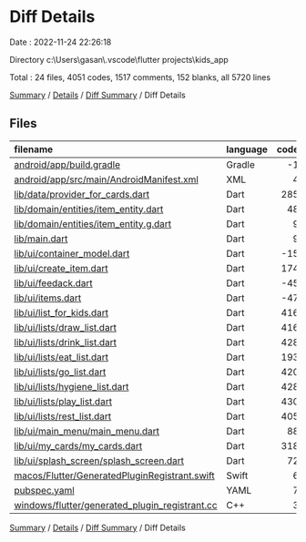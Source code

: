 # Diff Details

Date : 2022-11-24 22:26:18

Directory c:\\Users\\gasan\\.vscode\\flutter projects\\kids_app

Total : 24 files,  4051 codes, 1517 comments, 152 blanks, all 5720 lines

[Summary](results.md) / [Details](details.md) / [Diff Summary](diff.md) / Diff Details

## Files
| filename | language | code | comment | blank | total |
| :--- | :--- | ---: | ---: | ---: | ---: |
| [android/app/build.gradle](/android/app/build.gradle) | Gradle | -1 | 3 | 1 | 3 |
| [android/app/src/main/AndroidManifest.xml](/android/app/src/main/AndroidManifest.xml) | XML | 4 | 0 | 0 | 4 |
| [lib/data/provider_for_cards.dart](/lib/data/provider_for_cards.dart) | Dart | 285 | 115 | 14 | 414 |
| [lib/domain/entities/item_entity.dart](/lib/domain/entities/item_entity.dart) | Dart | 48 | 3 | 11 | 62 |
| [lib/domain/entities/item_entity.g.dart](/lib/domain/entities/item_entity.g.dart) | Dart | 9 | 0 | 0 | 9 |
| [lib/main.dart](/lib/main.dart) | Dart | 9 | 0 | 1 | 10 |
| [lib/ui/container_model.dart](/lib/ui/container_model.dart) | Dart | -15 | 0 | -4 | -19 |
| [lib/ui/create_item.dart](/lib/ui/create_item.dart) | Dart | 174 | 44 | 18 | 236 |
| [lib/ui/feedack.dart](/lib/ui/feedack.dart) | Dart | -45 | -11 | -6 | -62 |
| [lib/ui/items.dart](/lib/ui/items.dart) | Dart | -47 | -9 | -8 | -64 |
| [lib/ui/list_for_kids.dart](/lib/ui/list_for_kids.dart) | Dart | 416 | 137 | 6 | 559 |
| [lib/ui/lists/draw_list.dart](/lib/ui/lists/draw_list.dart) | Dart | 416 | 162 | 15 | 593 |
| [lib/ui/lists/drink_list.dart](/lib/ui/lists/drink_list.dart) | Dart | 428 | 162 | 15 | 605 |
| [lib/ui/lists/eat_list.dart](/lib/ui/lists/eat_list.dart) | Dart | 193 | 113 | 5 | 311 |
| [lib/ui/lists/go_list.dart](/lib/ui/lists/go_list.dart) | Dart | 420 | 162 | 15 | 597 |
| [lib/ui/lists/hygiene_list.dart](/lib/ui/lists/hygiene_list.dart) | Dart | 428 | 162 | 15 | 605 |
| [lib/ui/lists/play_list.dart](/lib/ui/lists/play_list.dart) | Dart | 430 | 165 | 18 | 613 |
| [lib/ui/lists/rest_list.dart](/lib/ui/lists/rest_list.dart) | Dart | 405 | 161 | 15 | 581 |
| [lib/ui/main_menu/main_menu.dart](/lib/ui/main_menu/main_menu.dart) | Dart | 88 | 6 | 4 | 98 |
| [lib/ui/my_cards/my_cards.dart](/lib/ui/my_cards/my_cards.dart) | Dart | 318 | 204 | 19 | 541 |
| [lib/ui/splash_screen/splash_screen.dart](/lib/ui/splash_screen/splash_screen.dart) | Dart | 72 | -71 | 0 | 1 |
| [macos/Flutter/GeneratedPluginRegistrant.swift](/macos/Flutter/GeneratedPluginRegistrant.swift) | Swift | 6 | 0 | 0 | 6 |
| [pubspec.yaml](/pubspec.yaml) | YAML | 7 | 9 | -2 | 14 |
| [windows/flutter/generated_plugin_registrant.cc](/windows/flutter/generated_plugin_registrant.cc) | C++ | 3 | 0 | 0 | 3 |

[Summary](results.md) / [Details](details.md) / [Diff Summary](diff.md) / Diff Details